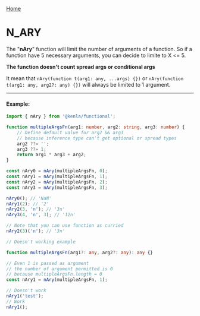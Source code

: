 [Home](./../../README.md)

# N_ARY

The "**nAry**" function will limit the number of arguments of a function. So if a function have 5 necessary arguments, you can decide to limite to X <= 5.

**The function doesn't count spread args or conditional args**

It mean that `nAry(function t(arg1: any, ...args) {})` or `nAry(function t(arg1: any, arg2?: any) {})` will always be limited to 1 argument.

---

#### Example:

```typescript
import { nAry } from '@kenla/functional';

function multipleArgsFn(arg1: number, arg2: string, arg3: number) {
    // Define default value for arg2 && arg3
    // because inference type can't get optional or spread types
    arg2 ??= '';
    arg3 ??= 1;
    return arg1 * arg3 + arg2;
}

const nAry0 = nAry(multipleArgsFn, 0);
const nAry1 = nAry(multipleArgsFn, 1);
const nAry2 = nAry(multipleArgsFn, 2);
const nAry3 = nAry(multipleArgsFn, 3);

nAry0(); // 'NaN'
nAry1(2); // '2'
nAry2(3, 'n'); // '3n'
nAry3(4, 'n', 3); // '12n'

// Note that you can use function as curried
nAry2(3)('n'); // '3n'
```

```typescript
// Doesn't working example

function multipleArgsFn(arg1?: any, arg2?: any): any {}

// Even 1 is passed as argument
// the number of argument permitted is 0
// because multipleArgsFn.length = 0
const nAry1 = nAry(multipleArgsFn, 1);

// Doesn't work
nAry1('test');
// Work
nAry1();
```
